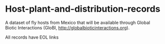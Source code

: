 # Host-plant-and-distribution-records
A dataset of fly hosts from Mexico that will be available through Global Biotic Interactions (GloBI, http://globalbioticinteractions.org).

All records have EOL links
